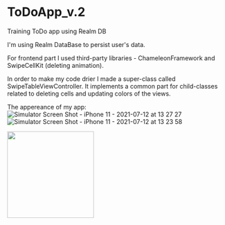 # ToDoApp_v.2
Training ToDo app using Realm DB

I'm using Realm DataBase to persist user's data. 

For frontend part I used third-party libraries - ChameleonFramework and SwipeCellKit (deleting animation).

In order to make my code drier I made a super-class called SwipeTableViewController. It implements a common part for child-classes related to deleting cells and updating colors of the views.

The appereance of my app:
![Simulator Screen Shot - iPhone 11 - 2021-07-12 at 13 27 27](https://user-images.githubusercontent.com/53599412/125276578-0efbc280-e319-11eb-9c8f-2c84cbc8bd54.png)
![Simulator Screen Shot - iPhone 11 - 2021-07-12 at 13 23 58](https://user-images.githubusercontent.com/53599412/125276592-1327e000-e319-11eb-91d7-b30a0b7dffc7.png)

<img src="https://user-images.githubusercontent.com/53599412/125276565-0acfa500-e319-11eb-815d-023afb70f5a7.png" width="200" />
